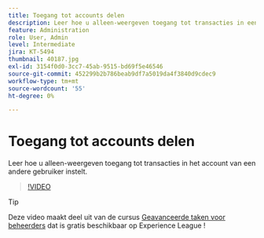 ```yaml
---
title: Toegang tot accounts delen
description: Leer hoe u alleen-weergeven toegang tot transacties in een ander gebruikersaccount instelt
feature: Administration
role: User, Admin
level: Intermediate
jira: KT-5494
thumbnail: 40187.jpg
exl-id: 3154f0d0-3cc7-45ab-9515-bd69f5e46546
source-git-commit: 452299b2b786beab9df7a5019da4f3840d9cdec9
workflow-type: tm+mt
source-wordcount: '55'
ht-degree: 0%

---
```


# Toegang tot accounts delen

Leer hoe u alleen-weergeven toegang tot transacties in het account van een andere gebruiker instelt.

>[!VIDEO](https://video.tv.adobe.com/v/40187?quality=12&learn=on&hidetitle=true)

>[!TIP]
>
>Deze video maakt deel uit van de cursus [Geavanceerde taken voor beheerders](https://experienceleague.adobe.com/?recommended=Sign-A-1-2020.1) dat is gratis beschikbaar op Experience League !

